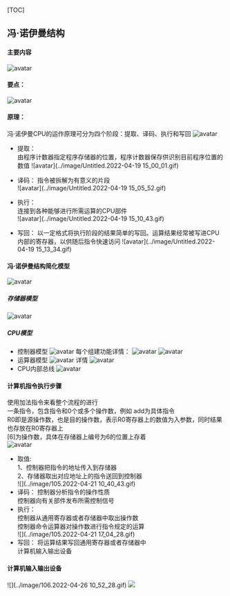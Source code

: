 [TOC]
## 冯·诺伊曼结构 
#### 主要内容
![avatar](../image/20220419112721.jpg)  

#### 要点：
![avatar](../image/20220419141639.jpg)  

#### 原理：  
冯·诺伊曼CPU的运作原理可分为四个阶段：提取、译码、执行和写回 
  ![avatar](../image/20220419151556.jpg)
* 提取：  
由程序计数器指定程序存储器的位置，程序计数器保存供识别目前程序位置的数值 
 ![avatar](../image/Untitled.2022-04-19 15_00_01.gif)
* 译码：
指令被拆解为有意义的片段  
 ![avatar](../image/Untitled.2022-04-19 15_05_52.gif)  
* 执行：  
连接到各种能够进行所需运算的CPU部件   
![avatar](../image/Untitled.2022-04-19 15_10_43.gif)  

* 写回： 
以一定格式将执行阶段的结果简单的写回。运算结果经常被写进CPU内部的寄存器，以供随后指令快速访问 
![avatar](../image/Untitled.2022-04-19 15_13_34.gif)

#### 冯·诺伊曼结构简化模型
![avatar](../image/20220419151835.jpg)

##### 存储器模型
![avatar](../image/20220419152612.jpg)
##### CPU模型
* 控制器模型
![avatar](../image/20220419152735.jpg) 
每个组建功能详情： 
![avatar](../image/20220419153028.jpg)
![avatar](../image/20220419153151.jpg)
* 运算器模型
![avatar](../image/20220419154017.jpg)
详情 
![avatar](../image/20220419153930.jpg)
* CPU内部总线
![avatar](../image/20220419154328.jpg)

#### 计算机指令执行步骤  
使用加法指令来看整个流程的进行  
一条指令，包含指令和0个或多个操作数，例如 add为具体指令  
R0即是源操作数，也是目的操作数，表示R0寄存器上的数值为入参数，同时结果也存放在R0寄存器上  
[6]为操作数，具体在存储器上编号为6的位置上存着    
![avatar](../image/20220420143358.jpg) 
 
* 取值:  
 1、控制器把指令的地址传入到存储器  
 2、存储器取出对应地址上的指令送回到控制器  
![](../image/105.2022-04-21 10_40_43.gif)
* 译码：
控制器分析指令的操作性质  
控制器向有关部件发布所需控制信号  
* 执行：  
控制器从通用寄存器或者存储器中取出操作数  
控制器命令运算器对操作数进行指令规定的运算  
![](../image/105.2022-04-21 17_04_28.gif)
* 写回： 
将运算结果写回通用寄存器或者存储器中  
计算机输入输出设备  

#### 计算机输入输出设备  
![](../image/106.2022-04-26 10_52_28.gif)
![](https://media.giphy.com/media/JsWIKoeRiGOQI12xdi/giphy.gif)
